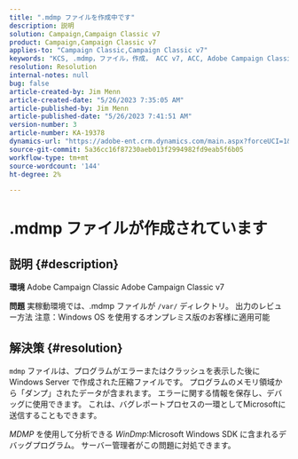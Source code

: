```yaml
---
title: ".mdmp ファイルを作成中です"
description: 説明
solution: Campaign,Campaign Classic v7
product: Campaign,Campaign Classic v7
applies-to: "Campaign Classic,Campaign Classic v7"
keywords: "KCS, .mdmp，ファイル，作成， ACC v7, ACC, Adobe Campaign Classic, Adobe Campaign Classic v7, FAQ"
resolution: Resolution
internal-notes: null
bug: false
article-created-by: Jim Menn
article-created-date: "5/26/2023 7:35:05 AM"
article-published-by: Jim Menn
article-published-date: "5/26/2023 7:41:51 AM"
version-number: 3
article-number: KA-19378
dynamics-url: "https://adobe-ent.crm.dynamics.com/main.aspx?forceUCI=1&pagetype=entityrecord&etn=knowledgearticle&id=98791cd1-97fb-ed11-8849-6045bd006e5a"
source-git-commit: 5a36cc16f87230aeb013f2994982fd9eab5f6b05
workflow-type: tm+mt
source-wordcount: '144'
ht-degree: 2%

---
```


# .mdmp ファイルが作成されています

## 説明 {#description}


<b>環境</b>
Adobe Campaign Classic Adobe Campaign Classic v7

<b>問題</b>
実稼動環境では、.mdmp ファイルが `/var/` ディレクトリ。 出力のレビュー方法
注意：Windows OS を使用するオンプレミス版のお客様に適用可能


## 解決策 {#resolution}


`mdmp` ファイルは、プログラムがエラーまたはクラッシュを表示した後に Windows Server で作成された圧縮ファイルです。 プログラムのメモリ領域から「ダンプ」されたデータが含まれます。
エラーに関する情報を保存し、デバッグに使用できます。 これは、バグレポートプロセスの一環としてMicrosoftに送信することもできます。



*MDMP* を使用して分析できる *WinDmp*:Microsoft Windows SDK に含まれるデバッグプログラム。 サーバー管理者がこの問題に対処できます。
